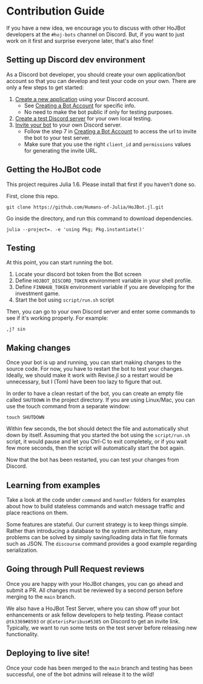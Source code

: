 # Contribution Guide

If you have a new idea, we encourage you to discuss with other HoJBot developers
at the `#hoj-bots` channel on Discord. But, if you want to just work on it first
and surprise everyone later, that's also fine!

## Setting up Discord dev environment

As a Discord bot developer, you should create your own application/bot account
so that you can develop and test your code on your own. There are only a few
steps to get started:

1. [Create a new application](https://discord.com/developers/applications) using your Discord account.
    * See [Creating a Bot Account](https://discordpy.readthedocs.io/en/latest/discord.html#creating-a-bot-account) for specific info.
    * No need to make the bot public if only for testing purposes.
2. [Create a test Discord server](https://support.discord.com/hc/en-us/articles/204849977-How-do-I-create-a-server-) for your own local testing.
3. [Invite your bot](https://discord.com/developers/docs/topics/oauth2#bot-authorization-flow) to your own Discord server.
    * Follow the step 7 in [Creating a Bot Account](https://discordpy.readthedocs.io/en/latest/discord.html#creating-a-bot-account) to access the url to invite the bot to your test server.
    * Make sure that you use the right `client_id` and `permissions` values for generating the invite URL.

## Getting the HoJBot code

This project requires Julia 1.6. Please install that first if you haven't done so.

First, clone this repo.

```
git clone https://github.com/Humans-of-Julia/HoJBot.jl.git
```

Go inside the directory, and run this command to download dependencies.

```
julia --project=. -e 'using Pkg; Pkg.instantiate()'
```

## Testing

At this point, you can start running the bot.

1. Locate your discord bot token from the Bot screen
2. Define `HOJBOT_DISCORD_TOKEN` environment variable in your shell profile.
3. Define `FINNHUB_TOKEN` environment variable if you are developing for the investment game.
4. Start the bot using `script/run.sh` script

Then, you can go to your own Discord server and enter some commands
to see if it's working properly. For example:

```
,j? sin
```

## Making changes

Once your bot is up and running, you can start making changes to the source code.
For now, you have to restart the bot to test your changes. Ideally, we should make
it work with Revise.jl so a restart would be unnecessary, but I (Tom) have been
too lazy to figure that out.

In order to have a clean restart of the bot, you can create an empty file called
`SHUTDOWN` in the project directory. If you are using Linux/Mac, you can use the
touch command from a separate window:

```
touch SHUTDOWN
```

Within few seconds, the bot should detect the file and automatically shut down by
itself. Assuming that you started the bot using the `script/run.sh` script, it
would pause and let you Ctrl-C to exit completely, or if you wait few more seconds,
then the script will automatically start the bot again.

Now that the bot has been restarted, you can test your changes from Discord.

## Learning from examples

Take a look at the code under `command` and `handler` folders for examples
about how to build stateless commands and watch message traffic and place
reactions on them.

Some features are stateful. Our current strategy is to keep things simple.
Rather than introducing a database to the system architecture, many problems
can be solved by simply saving/loading data in flat file formats such as
JSON. The `discourse` command provides a good example regarding serialization.

## Going through Pull Request reviews

Once you are happy with your HoJBot changes, you can go ahead and submit a PR.
All changes must be reviewed by a second person before merging to the `main`
branch.

We also have a HoJBot Test Server, where you can show off your bot enhancements
or ask fellow developers to help testing. Please contact `@tk3369#8593` or
`@CeterisParibus#5385` on Discord to get an invite link.
Typically, we want to run some tests on the test server before releasing new
functionality.

## Deploying to live site!

Once your code has been merged to the `main` branch and testing has been successful,
one of the bot admins will release it to the wild!
